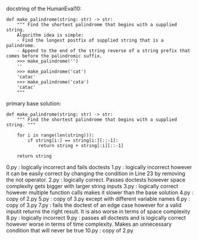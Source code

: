 docstring of the HumanEval10:
```
def make_palindrome(string: str) -> str:
    """ Find the shortest palindrome that begins with a supplied string.
    Algorithm idea is simple:
    - Find the longest postfix of supplied string that is a palindrome.
    - Append to the end of the string reverse of a string prefix that comes before the palindromic suffix.
    >>> make_palindrome('')
    ''
    >>> make_palindrome('cat')
    'catac'
    >>> make_palindrome('cata')
    'catac'
    """
```
primary base solution:
```
def make_palindrome(string: str) -> str:
    """ Find the shortest palindrome that begins with a supplied string. """
      
    for i in range(len(string))):
        if string[i:] == string[i:][::-1]:
            return string + string[:i][::-1]
    
    return string
```
0.py : logically incorrect and fails doctests
1.py : logically incorrect however it can be easily correct by changing the condition in Line 23 by removing the not operator.
2.py : logically correct. Passes doctests however space complexity gets bigger with larger string inputs
3.py : logically correct however multiple function calls makes it slower than the base solution
4.py : copy of 2.py
5.py : copy of 3.py except with different variable names
6.py : copy of 3.py
7.py : fails the doctest of an edge case however for a valid inputit returns the right result. It is also worse in terms of space complexity
8.py : logically incorrect
9.py : passes all doctests and is logically correct however worse in terms of time complexity. Makes an unnecessary condition that will never be true
10.py : copy of 2.py



